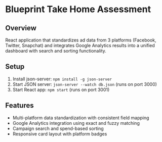 # Blueprint Take Home Assessment

## Overview
React application that standardizes ad data from 3 platforms (Facebook, Twitter, Snapchat) and integrates Google Analytics results into a unified dashboard with search and sorting functionality.

## Setup
1. Install json-server: `npm install -g json-server`
2. Start JSON server: `json-server --watch db.json` (runs on port 3000)
3. Start React app: `npm start` (runs on port 3001)

## Features
- Multi-platform data standardization with consistent field mapping
- Google Analytics integration using exact and fuzzy matching
- Campaign search and spend-based sorting
- Responsive card layout with platform badges